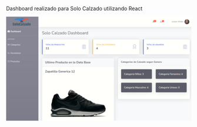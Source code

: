 Dashboard realizado para Solo Calzado utilizando React

![dashboard con react](https://github.com/diegonicita/dashboard-react-solocalzado/blob/f1687f2fdc391f0e24c4faf2e140d3bedf7f9f56/public/logo.png)
